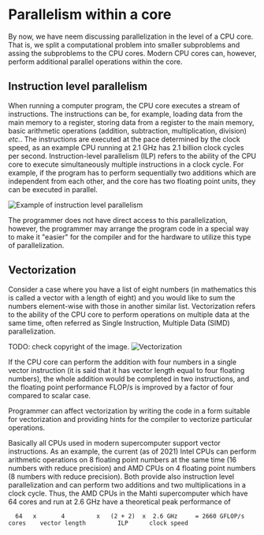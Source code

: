 # Parallelism within a core

By now, we have neem discussing parallelization in the level of a CPU
core. That is, we split a computational problem into smaller
subproblems and assing the subproblems to the CPU cores. Modern CPU
cores can, however, perform additional parallel operations within the core.

## Instruction level parallelism

When running a computer program, the CPU core executes a stream of
instructions. The instructions can be, for example, loading data from
the main memory to a register, storing data from a register to the
main memory, basic arithmetic operations (addition, subtraction,
multiplication, division) *etc.*. The instructions are executed at the
pace determined by the clock speed, as an example CPU running at 2.1
GHz has 2.1 billion clock cycles per second. Instruction-level parallelism (ILP)
refers to the ability of the CPU core to execute simultaneously multiple
instructions in a clock cycle. For example, if the program has to
perform sequentially two additions which are independent from each
other, and the core has two floating point units, they can be executed
in parallel.

![Example of instruction level parallelism](images/ilp.png)
<!--- https://i.pinimg.com/originals/1f/a4/d7/1fa4d7bda58e84045b9456c391d2aa58.png --->

The programmer does not have direct access to this parallelization,
however, the programmer may arrange the program code in a special way to make
it "easier" for the compiler and for the hardware to utilize this type
of parallelization. 


## Vectorization

Consider a case where you have a list of eight numbers (in mathematics
this is called a vector with a length of eight) and you would like to
sum the numbers element-wise with those in another similar
list. Vectorization refers to the ability of the CPU core to perform 
operations on multiple data at the same time, often referred as Single
Instruction, Multiple Data (SIMD) parallelization. 

TODO: check copyright of the image.
![Vectorization](images/vectorization.png)

If the CPU core can perform the addition with four numbers in a single
vector instruction (it is said that it has vector length equal to four
floating numbers), the whole addition would be completed in two
instructions, and the floating point performance FLOP/s is improved by
a factor of four compared to scalar case.

Programmer can affect vectorization by writing the code in a form
suitable for vectorization and providing hints for the compiler to
vectorize particular operations.

Basically all CPUs used in modern supercomputer support vector
instructions. As an example, the current (as of 2021) Intel CPUs can
perform arithmetic operations on 8 floating point numbers at the same
time (16 numbers with reduce precision) and AMD CPUs on 4 floating
point numbers (8 numbers with reduce precision). Both provide also
instruction level parallelization and can perform two additions and
two multiplications in a clock cycle. Thus, the AMD CPUs in the Mahti
supercomputer which have 64 cores and run at 2.6 GHz have a
theoretical peak performance of 
```
  64   x       4         x   (2 + 2)  x  2.6 GHz     = 2660 GFLOP/s
cores    vector length         ILP      clock speed
```

 
